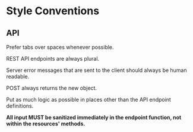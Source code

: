 # Style Conventions

## API

Prefer tabs over spaces whenever possible.

REST API endpoints are always plural.

Server error messages that are sent to the client should always be human readable.

POST always returns the new object.

Put as much logic as possible in places other than the API endpoint definitions.

**All input MUST be sanitized immediately in the endpoint function, not within
the resources' methods.**
